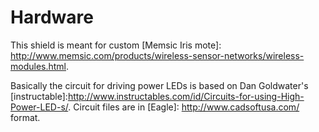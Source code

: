 # Hardware
This shield is meant for custom [Memsic Iris mote]: http://www.memsic.com/products/wireless-sensor-networks/wireless-modules.html.

Basically the circuit for driving power LEDs is based on Dan Goldwater's [instructable]:http://www.instructables.com/id/Circuits-for-using-High-Power-LED-s/.
Circuit files are in [Eagle]: http://www.cadsoftusa.com/ format.
